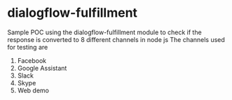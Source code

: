 # dialogflow-fulfillment
Sample POC using the dialogflow-fulfillment module to check if the response is converted to 8 different channels in node js
The channels used for testing are
1) Facebook
2) Google Assistant
3) Slack
4) Skype
5) Web demo
